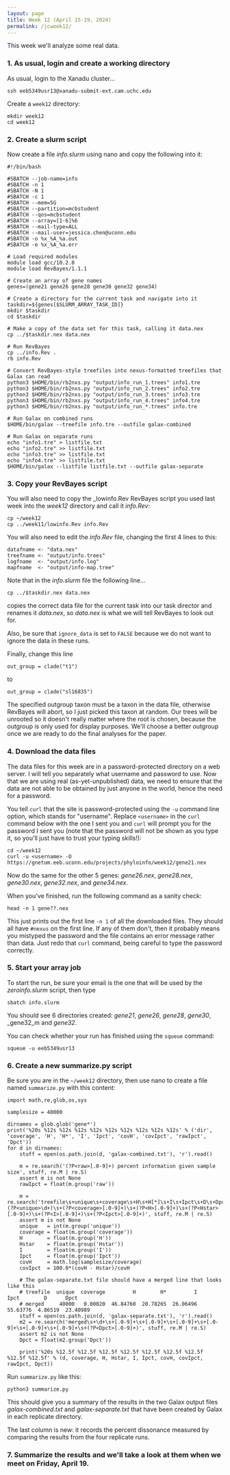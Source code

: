 ```yaml
---
layout: page
title: Week 12 (April 15-19, 2024)
permalink: /jcweek12/
---
```


This week we'll analyze some real data.

### 1. As usual, login and create a working directory

As usual, login to the Xanadu cluster...

    ssh eeb5349usr13@xanadu-submit-ext.cam.uchc.edu
    
Create a `week12` directory:

    mkdir week12
    cd week12
    
### 2. Create a slurm script
    
Now create a file _info.slurm_ using nano and copy the following into it:

    #!/bin/bash
    
    #SBATCH --job-name=info
    #SBATCH -n 1
    #SBATCH -N 1
    #SBATCH -c 1
    #SBATCH --mem=5G
    #SBATCH --partition=mcbstudent
    #SBATCH --qos=mcbstudent
    #SBATCH --array=[1-6]%6
    #SBATCH --mail-type=ALL
    #SBATCH --mail-user=jessica.chen@uconn.edu
    #SBATCH -o %x_%A_%a.out
    #SBATCH -e %x_%A_%a.err
    
    # Load required modules
    module load gcc/10.2.0
    module load RevBayes/1.1.1
    
    # Create an array of gene names
    genes=(gene21 gene26 gene28 gene30 gene32 gene34)
    
    # Create a directory for the current task and navigate into it
    taskdir=${genes[$SLURM_ARRAY_TASK_ID]}
    mkdir $taskdir
    cd $taskdir
    
    # Make a copy of the data set for this task, calling it data.nex
    cp ../$taskdir.nex data.nex
        
    # Run RevBayes
    cp ../info.Rev .
    rb info.Rev
    
    # Convert RevBayes-style treefiles into nexus-formatted treefiles that Galax can read
    python3 $HOME/bin/rb2nxs.py "output/info_run_1.trees" info1.tre
    python3 $HOME/bin/rb2nxs.py "output/info_run_2.trees" info2.tre
    python3 $HOME/bin/rb2nxs.py "output/info_run_3.trees" info3.tre
    python3 $HOME/bin/rb2nxs.py "output/info_run_4.trees" info4.tre
    python3 $HOME/bin/rb2nxs.py "output/info_run_*.trees" info.tre
    
    # Run Galax on combined runs
    $HOME/bin/galax --treefile info.tre --outfile galax-combined
    
    # Run Galax on separate runs
    echo "info1.tre" > listfile.txt
    echo "info2.tre" >> listfile.txt
    echo "info3.tre" >> listfile.txt
    echo "info4.tre" >> listfile.txt
    $HOME/bin/galax --listfile listfile.txt --outfile galax-separate
    
### 3. Copy your RevBayes script

You will also need to copy the _lowinfo.Rev RevBayes script you used last week into the _week12_ directory and call it _info.Rev_:

    cp ~/week12
    cp ../week11/lowinfo.Rev info.Rev
    
You will also need to edit the _info.Rev_ file, changing the first 4 lines to this:

    datafname <- "data.nex"
    treefname <- "output/info.trees"
    logfname  <- "output/info.log"
    mapfname  <- "output/info-map.tree"    
    
Note that in the _info.slurm_ file the following line...

    cp ../$taskdir.nex data.nex
    
copies the correct data file for the current task into our task director and renames it _data.nex_, so _data.nex_ is what we will tell RevBayes to look out for.

Also, be sure that `ignore_data` is set to `FALSE` because we do not want to ignore the data in these runs.

Finally, change this line

    out_group = clade("t1")

to 

    out_group = clade("sl16835")

The specified outgroup taxon must be a taxon in the data file, otherwise RevBayes will abort, so I just picked this taxon at random. Our trees will be unrooted so it doesn't really matter where the root is chosen, because the outgroup is only used for display purposes. We'll choose a better outgroup once we are ready to do the final analyses for the paper.

### 4. Download the data files

The data files for this week are in a password-protected directory on a web server. I will tell you separately what username and password to use. Now that we are using real (as-yet-unpublished) data, we need to ensure that the data are not able to be obtained by just anyone in the world, hence the need for a password.

You tell `curl` that the site is password-protected using the `-u` command line option, which stands for "username". Replace `<username>` in the `curl` command below with the one I sent you and `curl` will prompt you for the password I sent you (note that the password will not be shown as you type it, so you'll just have to trust your typing skills!):

    cd ~/week12
    curl -u <username> -O https://gnetum.eeb.uconn.edu/projects/phyloinfo/week12/gene21.nex
    
Now do the same for the other 5 genes: _gene26.nex_, _gene28.nex_, _gene30.nex_, _gene32.nex_, and _gene34.nex_.

When you've finished, run the following command as a sanity check:

    head -n 1 gene??.nex
    
This just prints out the first line `-n 1` of all the downloaded files. They should all have `#nexus` on the first line. If any of them don't, then it probably means you mistyped the password and the file contains an error message rather than data. Just redo that `curl` command, being careful to type the password correctly.

### 5. Start your array job

To start the run, be sure your email is the one that will be used by the _zeroinfo.slurm_ script, then type

    sbatch info.slurm
    
You should see 6 directories created: _gene21_, _gene26_, _gene28_, _gene30_, _gene32_m and _gene32_.

You can check whether your run has finished using the `squeue` command:

    squeue -u eeb5349usr13
    
### 6. Create a new summarize.py script

Be sure you are in the `~/week12` directory, then use nano to create a file named `summarize.py` with this content:

    import math,re,glob,os,sys
    
    samplesize = 40000
    
    dirnames = glob.glob('gene*')
    print('%20s %12s %12s %12s %12s %12s %12s %12s %12s %12s' % ('dir', 'coverage', 'H', 'H*', 'I', 'Ipct', 'covH', 'covIpct', 'rawIpct', 'Dpct'))
    for d in dirnames:
        stuff = open(os.path.join(d, 'galax-combined.txt'), 'r').read()
    
        m = re.search('(?P<raw>[.0-9]+) percent information given sample size', stuff, re.M | re.S)
        assert m is not None
        rawIpct = float(m.group('raw'))
        
        m = re.search('treefile\s+unique\s+coverage\s+H\s+H[*]\s+I\s+Ipct\s+D\s+Dpct\s+\S+\s+(?P<unique>\d+)\s+(?P<coverage>[.0-9]+)\s+(?P<H>[.0-9]+)\s+(?P<Hstar>[.0-9]+)\s+(?P<I>[.0-9]+)\s+(?P<Ipct>[.0-9]+)', stuff, re.M | re.S)
        assert m is not None
        unique   = int(m.group('unique'))
        coverage = float(m.group('coverage'))
        H        = float(m.group('H'))
        Hstar    = float(m.group('Hstar'))
        I        = float(m.group('I'))
        Ipct     = float(m.group('Ipct'))
        covH     = math.log(samplesize/coverage)
        covIpct  = 100.0*(covH - Hstar)/covH
        
        # The galax-separate.txt file should have a merged line that looks like this
        # treefile  unique  coverage         H        H*         I      Ipct        D      Dpct
        # merged     40000   0.00020  46.84760  20.78265  26.06496  55.63776  4.86519  23.40989        
        stuff = open(os.path.join(d, 'galax-separate.txt'), 'r').read()
        m2 = re.search('merged\s+\d+\s+[.0-9]+\s+[.0-9]+\s+[.0-9]+\s+[.0-9]+\s+[.0-9]+\s+[.0-9]+\s+(?P<Dpct>[.0-9]+)', stuff, re.M | re.S)
        assert m2 is not None
        Dpct = float(m2.group('Dpct'))
        
        print('%20s %12.5f %12.5f %12.5f %12.5f %12.5f %12.5f %12.5f %12.5f %12.5f' % (d, coverage, H, Hstar, I, Ipct, covH, covIpct, rawIpct, Dpct))

Run `summarize.py` like this:

    python3 summarize.py
    
This should give you a summary of the results in the two Galax output files _galax-combined.txt_ and _galax-separate.txt_ that have been created by Galax in each replicate directory.

The last column is new: it records the percent dissonance measured by comparing the results from the four replicate runs.

### 7. Summarize the results and we'll take a look at them when we meet on Friday, April 19.




